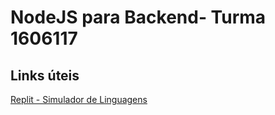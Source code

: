 # NodeJS para Backend- Turma 1606117


## Links úteis

[Replit - Simulador de Linguagens](https://replit.com)